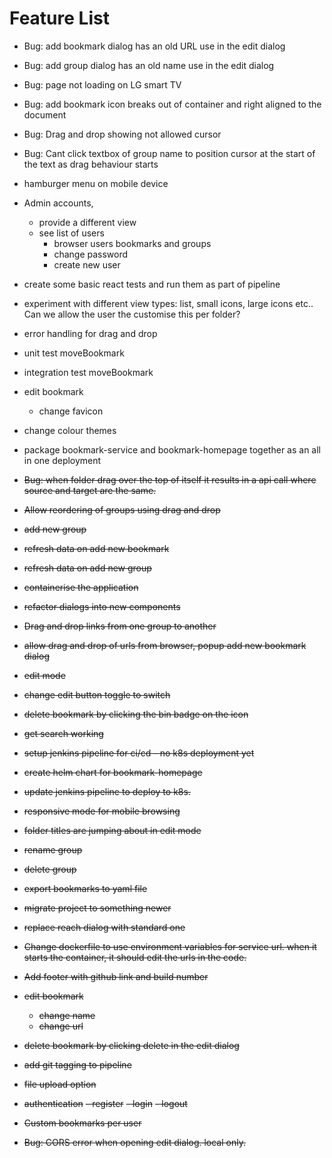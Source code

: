 # Feature List

- Bug: add bookmark dialog has an old URL use in the edit dialog

- Bug: add group dialog has an old name use in the edit dialog

- Bug: page not loading on LG smart TV

- Bug: add bookmark icon breaks out of container and right aligned to the document

- Bug: Drag and drop showing not allowed cursor

- Bug: Cant click textbox of group name to position cursor at the start of the text as drag behaviour starts

- hamburger menu on mobile device

- Admin accounts, 
    - provide a different view
    - see list of users
        - browser users bookmarks and groups
        - change password
        - create new user    

- create some basic react tests and run them as part of pipeline

- experiment with different view types: list, small icons, large icons etc.. Can we allow the user the customise this per folder?

- error handling for drag and drop

- unit test moveBookmark

- integration test moveBookmark

- edit bookmark
    - change favicon

- change colour themes

- package bookmark-service and bookmark-homepage together as an all in one deployment

- ~~Bug: when folder drag over the top of itself it results in a api call where source and target are the same.~~

- ~~Allow reordering of groups using drag and drop~~

- ~~add new group~~

- ~~refresh data on add new bookmark~~

- ~~refresh data on add new group~~

- ~~containerise the application~~

- ~~refactor dialogs into new components~~

- ~~Drag and drop links from one group to another~~

- ~~allow drag and drop of urls from browser, popup add new bookmark dialog~~

- ~~edit mode~~

- ~~change edit button toggle to switch~~

- ~~delete bookmark by clicking the bin badge on the icon~~

- ~~get search working~~

- ~~setup jenkins pipeline for ci/cd - no k8s deployment yet~~

- ~~create helm chart for bookmark-homepage~~

- ~~update jenkins pipeline to deploy to k8s.~~

- ~~responsive mode for mobile browsing~~

- ~~folder titles are jumping about in edit mode~~

- ~~rename group~~

- ~~delete group~~

- ~~export bookmarks to yaml file~~

- ~~migrate project to something newer~~

- ~~replace reach dialog with standard one~~

- ~~Change dockerfile to use environment variables for service url. when it starts the container, it should edit the urls in the code.~~

- ~~Add footer with github link and build number~~

- ~~edit bookmark~~
    - ~~change name~~
    - ~~change url~~

- ~~delete bookmark by clicking delete in the edit dialog~~

- ~~add git tagging to pipeline~~

- ~~file upload option~~

- ~~authentication~~
    ~~- register~~
    ~~- login~~
    ~~- logout~~

- ~~Custom bookmarks per user~~

- ~~Bug: CORS error when opening edit dialog. local only.~~




